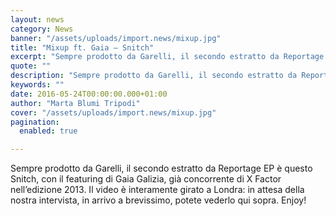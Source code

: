 ```yaml
---
layout: news
category: News
banner: "/assets/uploads/import.news/mixup.jpg"
title: "Mixup ft. Gaia – Snitch"
excerpt: "Sempre prodotto da Garelli, il secondo estratto da Reportage EP è questo Snitch, con il featuring di Gaia Galizia, già concorrente di X Factor nell’edizione 2013. Il video è interamente girato a Londra: in attesa della nostra intervista, in arrivo a brevissimo, potete vederlo qui sopra. Enjoy!"
quote: ""
description: "Sempre prodotto da Garelli, il secondo estratto da Reportage EP è questo Snitch, con il featuring di Gaia Galizia, già concorrente di X Factor nell’edizione 2013. Il video è interamente girato a Londra: in attesa della nostra intervista, in arrivo a brevissimo, potete vederlo qui sopra. Enjoy!"
keywords: ""
date: 2016-05-24T00:00:00.000+01:00
author: "Marta Blumi Tripodi"
cover: "/assets/uploads/import.news/mixup.jpg"
pagination:
  enabled: true

---
```


Sempre prodotto da Garelli, il secondo estratto da Reportage EP è questo Snitch, con il featuring di Gaia Galizia, già concorrente di X Factor nell’edizione 2013\. Il video è interamente girato a Londra: in attesa della nostra intervista, in arrivo a brevissimo, potete vederlo qui sopra. Enjoy!
